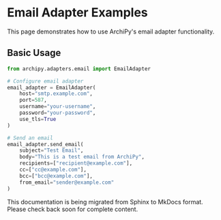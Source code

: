 # Email Adapter Examples

This page demonstrates how to use ArchiPy's email adapter functionality.

## Basic Usage

```python
from archipy.adapters.email import EmailAdapter

# Configure email adapter
email_adapter = EmailAdapter(
    host="smtp.example.com",
    port=587,
    username="your-username",
    password="your-password",
    use_tls=True
)

# Send an email
email_adapter.send_email(
    subject="Test Email",
    body="This is a test email from ArchiPy",
    recipients=["recipient@example.com"],
    cc=["cc@example.com"],
    bcc=["bcc@example.com"],
    from_email="sender@example.com"
)
```

This documentation is being migrated from Sphinx to MkDocs format.
Please check back soon for complete content.